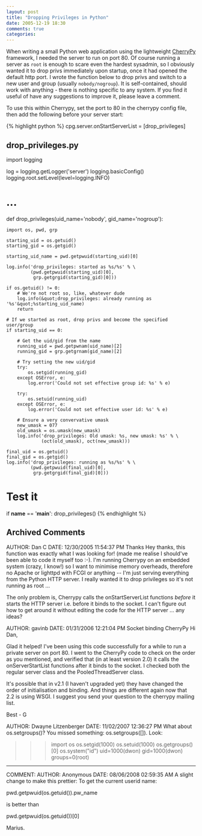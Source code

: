 ```yaml
---
layout: post
title: "Dropping Privileges in Python"
date: 2005-12-19 18:30
comments: true
categories: 
---
```


When writing a small Python web application using the lightweight [CherryPy](http://www.cherrypy.org/) framework, I needed the server to run on port 80.  Of course running a server as `root` is enough to scare even the hardest sysadmin, so I obviously wanted it to drop privs immediately upon startup, once it had opened the default http port.  I wrote the function below to drop privs and switch to a new user and group (usually `nobody/nogroup`).  It is self-contained, should work with anything - there is nothing specific to any system.  If you find it useful of have any suggestions to improve it, please leave a comment.

To use this within Cherrypy, set the port to 80 in the cherrypy config file, then add the following before your server start:

{% highlight python %}
cpg.server.onStartServerList = [drop_privileges]

## drop_privileges.py

import logging

log = logging.getLogger('server')
logging.basicConfig()
logging.root.setLevel(level=logging.INFO)

# ...

def drop_privileges(uid_name='nobody', gid_name='nogroup'):

    import os, pwd, grp

    starting_uid = os.getuid()
    starting_gid = os.getgid()

    starting_uid_name = pwd.getpwuid(starting_uid)[0]

    log.info('drop_privileges: started as %s/%s' % \
             (pwd.getpwuid(starting_uid)[0],
              grp.getgrgid(starting_gid)[0]))

    if os.getuid() != 0:
        # We're not root so, like, whatever dude
        log.info(&quot;drop_privileges: already running as '%s'&quot;%starting_uid_name)
        return

    # If we started as root, drop privs and become the specified user/group
    if starting_uid == 0:

        # Get the uid/gid from the name
        running_uid = pwd.getpwnam(uid_name)[2]
        running_gid = grp.getgrnam(gid_name)[2]

        # Try setting the new uid/gid
        try:
            os.setgid(running_gid)
        except OSError, e:
            log.error('Could not set effective group id: %s' % e)

        try:
            os.setuid(running_uid)
        except OSError, e:
            log.error('Could not set effective user id: %s' % e)

        # Ensure a very convervative umask
        new_umask = 077
        old_umask = os.umask(new_umask)
        log.info('drop_privileges: Old umask: %s, new umask: %s' % \
                 (oct(old_umask), oct(new_umask)))

    final_uid = os.getuid()
    final_gid = os.getgid()
    log.info('drop_privileges: running as %s/%s' % \
             (pwd.getpwuid(final_uid)[0],
              grp.getgrgid(final_gid)[0]))

# Test it
if __name__ == '__main__':
    drop_privileges()
{% endhighlight %}

## Archived Comments

AUTHOR: Dan C
DATE: 12/30/2005 11:54:37 PM
Thanks
Hey thanks, this function was exactly what I was looking for! (made me realise I should've been able to code it myself too :-). I'm running Cherrypy on an embedded system (crazy, I know!) so I want to minimise memory overheads, therefore no Apache or lighttpd with FCGI or anything -- I'm just serving everything from the Python HTTP server. I really wanted it to drop privileges so it's not running as root ...

The only problem is, Cherrypy calls the onStartServerList functions *before* it starts the HTTP server i.e. before it binds to the socket. I can't figure out how to get around it without editing the code for the HTTP server ... any ideas?

AUTHOR: gavinb
DATE: 01/31/2006 12:21:04 PM
Socket binding CherryPy
Hi Dan,

Glad it helped! I've been using this code successfully for a while to run a private server on port 80.  I went to the CherryPy code to check on the order as you mentioned, and verified that (in at least version 2.0) it calls the onServerStartList functions after it binds to the socket.  I checked both the regular server class and the PooledThreadServer class.

It's possible that in v2.1 (I haven't upgraded yet) they have changed the order of initialisation and binding.  And things are different again now that 2.2 is using WSGI.  I suggest you send your question to the cherrypy mailing list.

Best - G

AUTHOR: Dwayne Litzenberger
DATE: 11/02/2007 12:36:27 PM
What about os.setgroups()?
You missed something: os.setgroups([]).  Look:
>>> import os
>>> os.setgid(1000)
>>> os.setuid(1000)
>>> os.getgroups()
[0]
>>> os.system("id")
uid=1000(dwon) gid=1000(dwon) groups=0(root)
>>>
-----

COMMENT:
AUTHOR: Anonymous
DATE: 08/06/2008 02:59:35 AM
A slight change to make this prettier:
To get the current userid name:

pwd.getpwuid(os.getuid()).pw_name

is better than

pwd.getpwuid(os.getuid())[0]

Marius.
